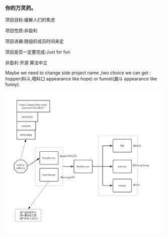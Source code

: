 ### 你的万灵药。

项目目标:缓解人们的焦虑

项目性质:非盈利

项目进展:随组织成员时间来定

项目是否一定要完成:Just for fun

非盈利
开源
算法中立
  
  
Maybe we need to change side project name ,two choice we can get : hopper(料斗,喂料口  appearance like hope) or funnel(漏斗  appearance like funny).



![Framework and Task Assignment](https://github.com/dejavulab/Aspirin/blob/master/Aspirin.png)
